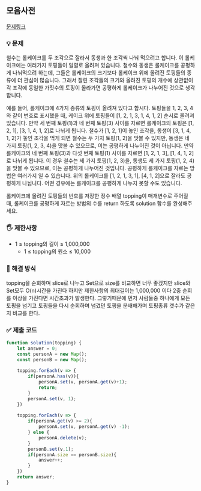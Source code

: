 ## 모음사전
[문제링크](https://school.programmers.co.kr/learn/courses/30/lessons/132265)

### 💡 문제

철수는 롤케이크를 두 조각으로 잘라서 동생과 한 조각씩 나눠 먹으려고 합니다. 이 롤케이크에는 여러가지 토핑들이 일렬로 올려져 있습니다. 철수와 동생은 롤케이크를 공평하게 나눠먹으려 하는데, 그들은 롤케이크의 크기보다 롤케이크 위에 올려진 토핑들의 종류에 더 관심이 많습니다. 그래서 잘린 조각들의 크기와 올려진 토핑의 개수에 상관없이 각 조각에 동일한 가짓수의 토핑이 올라가면 공평하게 롤케이크가 나누어진 것으로 생각합니다.

예를 들어, 롤케이크에 4가지 종류의 토핑이 올려져 있다고 합시다. 토핑들을 1, 2, 3, 4와 같이 번호로 표시했을 때, 케이크 위에 토핑들이 [1, 2, 1, 3, 1, 4, 1, 2] 순서로 올려져 있습니다. 만약 세 번째 토핑(1)과 네 번째 토핑(3) 사이를 자르면 롤케이크의 토핑은 [1, 2, 1], [3, 1, 4, 1, 2]로 나뉘게 됩니다. 철수가 [1, 2, 1]이 놓인 조각을, 동생이 [3, 1, 4, 1, 2]가 놓인 조각을 먹게 되면 철수는 두 가지 토핑(1, 2)을 맛볼 수 있지만, 동생은 네 가지 토핑(1, 2, 3, 4)을 맛볼 수 있으므로, 이는 공평하게 나누어진 것이 아닙니다. 만약 롤케이크의 네 번째 토핑(3)과 다섯 번째 토핑(1) 사이를 자르면 [1, 2, 1, 3], [1, 4, 1, 2]로 나뉘게 됩니다. 이 경우 철수는 세 가지 토핑(1, 2, 3)을, 동생도 세 가지 토핑(1, 2, 4)을 맛볼 수 있으므로, 이는 공평하게 나누어진 것입니다. 공평하게 롤케이크를 자르는 방법은 여러가지 일 수 있습니다. 위의 롤케이크를 [1, 2, 1, 3, 1], [4, 1, 2]으로 잘라도 공평하게 나뉩니다. 어떤 경우에는 롤케이크를 공평하게 나누지 못할 수도 있습니다.

롤케이크에 올려진 토핑들의 번호를 저장한 정수 배열 topping이 매개변수로 주어질 때, 롤케이크를 공평하게 자르는 방법의 수를 return 하도록 solution 함수를 완성해주세요.

### 🖐️ 제한사항
- 1 ≤ topping의 길이 ≤ 1,000,000
    - 1 ≤ topping의 원소 ≤ 10,000



### 🥸 해결 방식
topping을 순회하며 slice로 나누고 Set으로 size를 비교하면 너무 좋겠지만 slice와 Set모두 O(n)시간을 가진다 하지만 제한사항의 최대길이는 1,000,000 이다
2중 순회를 이상을 가진다면 시간초과가 발생한다. 그렇기때문에 먼저 사람둘중 하나에게 모든 토핑을 넘기고 토핑들을 다시 순회하며 넘겼던 토핑을 분배해가며 토핑종류 갯수가 같은지 비교를 한다.

### ✅ 제출 코드
```javascript
function solution(topping) {
    let answer = 0;
    const personA = new Map();
    const personB = new Map();
    
    topping.forEach(v => {
        if(personA.has(v)){
            personA.set(v, personA.get(v)+1);
            return;
        } 
        personA.set(v, 1);
    })
    
    topping.forEach(v => {
        if(personA.get(v) >= 2){
            personA.set(v, personA.get(v) -1);
        } else {
            personA.delete(v);
        }
        personB.set(v,1);
        if(personA.size == personB.size){
            answer++;
        }
    })
    return answer;
}
```





